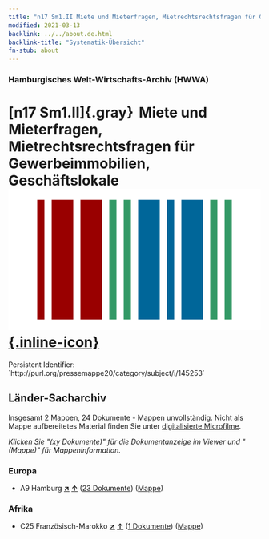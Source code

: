 ```yaml
---
title: "n17 Sm1.II Miete und Mieterfragen, Mietrechtsrechtsfragen für Gewerbeimmobilien, Geschäftslokale"
modified: 2021-03-13
backlink: ../../about.de.html
backlink-title: "Systematik-Übersicht"
fn-stub: about
---
```


### Hamburgisches Welt-Wirtschafts-Archiv (HWWA)

# [n17 Sm1.II]{.gray}&#8201; Miete und Mieterfragen, Mietrechtsrechtsfragen für Gewerbeimmobilien, Geschäftslokale &#160; [![Wikidata](/images/Wikidata-logo.svg "Wikidata"){.inline-icon}](http://www.wikidata.org/entity/Q104710837)

<div class="hint">Persistent Identifier: `http://purl.org/pressemappe20/category/subject/i/145253`</div>







## Länder-Sacharchiv




Insgesamt 2 Mappen, 24 Dokumente - Mappen unvollständig.
Nicht als Mappe aufbereitetes Material finden Sie unter [digitalisierte Microfilme](/film/h1_sh.de.html).

_Klicken Sie "(xy Dokumente)" für die Dokumentanzeige im Viewer und "(Mappe)" für Mappeninformation._




### Europa

- A9 Hamburg [**&nearr;**](../../../geo/i/140905/about.de.html "Hamburg (alle Mappen)") [**&uarr;**](../../../geo/about.de.html#A9 "Ländersystematik") (<a href="https://pm20.zbw.eu/iiifview/folder/sh/140905,145253" title="über: Hamburg : Miete und Mieterfragen, Mietrechtsrechtsfragen für Gewerbeimmobilien, Geschäftslokale" target="_blank">23 Dokumente</a>) ([Mappe](../../../../folder/sh/1409xx/140905/1452xx/145253/about.de.html))

### Afrika

- C25 Französisch-Marokko [**&nearr;**](../../../geo/i/141358/about.de.html "Französisch-Marokko (alle Mappen)") [**&uarr;**](../../../geo/about.de.html#C25 "Ländersystematik") (<a href="https://pm20.zbw.eu/iiifview/folder/sh/141358,145253" title="über: Französisch-Marokko : Miete und Mieterfragen, Mietrechtsrechtsfragen für Gewerbeimmobilien, Geschäftslokale" target="_blank">1 Dokumente</a>) ([Mappe](../../../../folder/sh/1413xx/141358/1452xx/145253/about.de.html))








